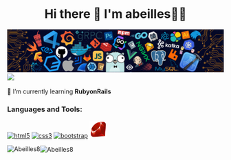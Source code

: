 <h1 align="center">Hi there 👋 I'm abeilles🐝🐝</h1>  

<div align="center"><img src="https://github.com/Abeilles8/Abeilles8/blob/main/custom/icon/header_.png"></div>
<img src="https://komarev.com/ghpvc/?username=Abeilles8&color=blueviolet">

 🌱 I’m currently learning **RubyonRails**  

<h3 align="left">Languages and Tools:</h3>
<p align="left">
  <a href="https://www.w3.org/html/" target="_blank"> <img src="https://devicons.github.io/devicon/devicon.git/icons/html5/html5-original-wordmark.svg" alt="html5" width="40" height="40"/></a>
  <a href="https://www.w3schools.com/css/" target="_blank"> <img src="https://devicons.github.io/devicon/devicon.git/icons/css3/css3-original-wordmark.svg" alt="css3" width="40" height="40"/></a>
  <a href="https://getbootstrap.jp" target="_blank"> <img src="https://devicons.github.io/devicon/devicon.git/icons/bootstrap/bootstrap-plain.svg" alt="bootstrap" width="40" height="40"/></a>
  <img src="https://github.com/Abeilles8/Abeilles8/blob/main/custom/icon/file_type_ruby_icon_130186.png" alt="ruby" width="40" height="40"/>
</p>

<img align="left" src="https://github-readme-stats.vercel.app/api/top-langs/?username=Abeilles8&layout=compact&theme=midnight-purple" alt="Abeilles8" />
<img align="center" src="https://github-readme-stats.vercel.app/api?username=Abeilles8&show_icons=true&theme=midnight-purple" alt="Abeilles8" />
